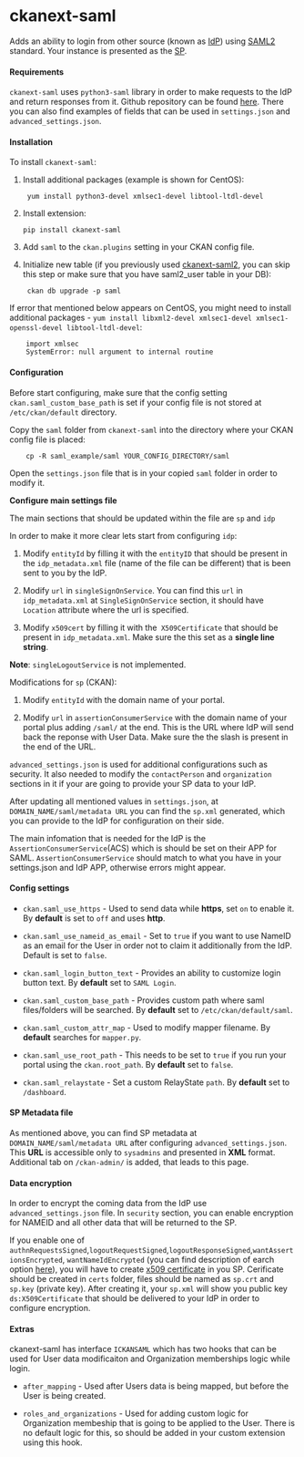 # ckanext-saml

Adds an ability to login from other source (known as
[IdP](https://en.wikipedia.org/wiki/Identity_provider_(SAML))) using
[SAML2](https://en.wikipedia.org/wiki/SAML_2.0) standard. Your instance is
presented as the [SP](https://en.wikipedia.org/wiki/Service_provider_(SAML)).

#### Requirements ####
``ckanext-saml`` uses ``python3-saml`` library in order to make requests to the
IdP and return responses from it. Github repository can be found
[here](https://github.com/onelogin/python3-saml). There you can also find
examples of fields that can be used in ``settings.json`` and
``advanced_settings.json``.

#### Installation ####

To install ``ckanext-saml``:

1. Install additional packages (example is shown for CentOS):

		yum install python3-devel xmlsec1-devel libtool-ltdl-devel

1.  Install extension:

		pip install ckanext-saml

1. Add ``saml`` to the ``ckan.plugins`` setting in your CKAN config file.

1. Initialize new table (if you previously used
   [ckanext-saml2](https://github.com/datashades/ckanext-saml2), you can skip
   this step or make sure that you have saml2_user table in your DB):

		ckan db upgrade -p saml

If error that mentioned below appears on CentOS, you might need to install
additional packages - ``yum install libxml2-devel xmlsec1-devel
xmlsec1-openssl-devel libtool-ltdl-devel``:

		import xmlsec
		SystemError: null argument to internal routine

#### Configuration ####

Before start configuring, make sure that the config setting
``ckan.saml_custom_base_path`` is set if your config file is not stored at
``/etc/ckan/default`` directory.

Copy the ``saml`` folder from ``ckanext-saml`` into the directory where your
CKAN config file is placed:

		cp -R saml_example/saml YOUR_CONFIG_DIRECTORY/saml

Open the ``settings.json`` file that is in your copied ``saml`` folder in order
to modify it.

**Configure main settings file**

The main sections that should be updated within the file are ``sp`` and ``idp``

In order to make it more clear lets start from configuring ``idp``:

1. Modify ``entityId`` by filling it with the ``entityID`` that should be
   present in the ``idp_metadata.xml`` file (name of the file can be different)
   that is been sent to you by the IdP.

2. Modify ``url`` in ``singleSignOnService``. You can find this ``url`` in
   ``idp_metadata.xml`` at ``SingleSignOnService`` section, it should have
   ``Location`` attribute where the url is specified.

3. Modify ``x509cert`` by filling it with the`` X509Certificate`` that should
   be present in ``idp_metadata.xml``. Make sure the this set as a **single
   line string**.

**Note**:  ``singleLogoutService`` is not implemented.

Modifications for ``sp`` (CKAN):

1. Modify ``entityId`` with the domain name of your portal.

2. Modify ``url`` in ``assertionConsumerService`` with the domain name of your
   portal plus adding ``/saml/`` at the end. This is the URL where IdP will
   send back the reponse with User Data. Make sure the the slash is present in
   the end of the URL.

``advanced_settings.json`` is used for additional configurations such as
security.  It also needed to modify the ``contactPerson`` and ``organization``
sections in it if your are going to provide your SP data to your IdP.

After updating all mentioned values in ``settings.json``, at
``DOMAIN_NAME/saml/metadata URL`` you can find the ``sp.xml`` generated, which
you can provide to the IdP for configuration on their side.

The main infomation that is needed for the IdP is the
``AssertionConsumerService``(ACS) which is should be set on their APP for
SAML. ``AssertionConsumerService`` should match to what you have in your
settings.json and IdP APP, otherwise errors might appear.


#### Config settings ####

- ``ckan.saml_use_https`` - Used to send data while **https**, set ``on`` to
  enable it. By **default** is set to ``off`` and uses **http**.

- ``ckan.saml_use_nameid_as_email`` - Set to ``true`` if you want to use NameID
  as an email for the User in order not to claim it additionally from the
  IdP. Default is set to ``false``.

- ``ckan.saml_login_button_text`` - Provides an ability to customize login
  button text. By **default** set to ``SAML Login``.

- ``ckan.saml_custom_base_path`` - Provides custom path where saml
  files/folders will be searched. By **default** set to
  ``/etc/ckan/default/saml``.

- ``ckan.saml_custom_attr_map`` - Used to modify mapper filename. By
  **default** searches for ``mapper.py``.

- ``ckan.saml_use_root_path`` - This needs to be set to ``true`` if you run
  your portal using the ``ckan.root_path``. By **default** set to ``false``.

- ``ckan.saml_relaystate`` - Set a custom RelayState ``path``. By **default**
  set to ``/dashboard``.

#### SP Metadata file ####

As mentioned above, you can find SP metadata at ``DOMAIN_NAME/saml/metadata
URL`` after configuring ``advanced_settings.json``.  This **URL** is accessible
only to ``sysadmins`` and presented in **XML** format.  Additional tab on
``/ckan-admin/`` is added, that leads to this page.

#### Data encryption ####

In order to encrypt the coming data from the IdP use ``advanced_settings.json``
file. In ``security`` section, you can enable encryption for NAMEID and all
other data that will be returned to the SP.

If you enable one of
``authnRequestsSigned``,``logoutRequestSigned``,``logoutResponseSigned``,``wantAssertionsEncrypted``,
``wantNameIdEncrypted`` (you can find description of earch option
[here](https://github.com/onelogin/python3-saml#how-it-works)), you will have
to create [x509 certificate](https://en.wikipedia.org/wiki/X.509) in you
SP. Cerificate should be created in ``certs`` folder, files should be named as
``sp.crt`` and ``sp.key`` (private key). After creating it, your ``sp.xml``
will show you public key ``ds:X509Certificate`` that should be delivered to
your IdP in order to configure encryption.

#### Extras ####

ckanext-saml has interface ``ICKANSAML`` which has two hooks that can be used
for User data modificaiton and Organization memberships logic while login.

- ``after_mapping`` - Used after Users data is being mapped, but before the
  User is being created.

- ``roles_and_organizations`` - Used for adding custom logic for Organization
  membeship that is going to be applied to the User. There is no default logic
  for this, so should be added in your custom extension using this hook.
